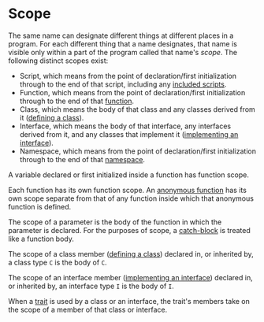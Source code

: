 # Scope

The same name can designate different things at different places in a program. For each different thing that a name
designates, that name is visible only within a part of the program called that name's *scope*.  The following distinct scopes exist:
-   Script, which means from the point of declaration/first initialization through to the end of that script,
including any [included scripts](/hack/source-code-fundamentals/script-inclusion).
-   Function, which means from the point of declaration/first initialization through to the end of that
[function](/hack/functions/introduction).
-   Class, which means the body of that class and any classes derived from it ([defining a class](/hack/classes/introduction)).
-   Interface, which means the body of that interface, any interfaces derived from it, and any classes that implement it
([implementing an interface](/hack/traits-and-interfaces/implementing-an-interface)).
-   Namespace, which means from the point of declaration/first initialization through to the end of that
[namespace](/hack/source-code-fundamentals/namespaces).

A variable declared or first initialized inside a function has function scope.

Each function has its own function scope. An [anonymous function](/hack/functions/anonymous-functions) has its own scope
separate from that of any function inside which that anonymous function is defined.

The scope of a parameter is the body of the function in which the parameter is declared. For the purposes of scope, a
[catch-block](/hack/statements/try) is treated like a function body.

The scope of a class member ([defining a class](/hack/classes/introduction)) declared in, or inherited by, a class type `C` is
the body of `C`.

The scope of an interface member ([implementing an interface](/hack/traits-and-interfaces/implementing-an-interface)) declared in, or inherited by, an interface
type `I` is the body of `I`.

When a [trait](/hack/traits-and-interfaces/using-a-trait) is used by a class or an interface, the trait's members take on the scope of a
member of that class or interface.
